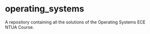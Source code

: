 # operating_systems
A repository containing all the solutions of the Operating Systems ECE NTUA Course.
